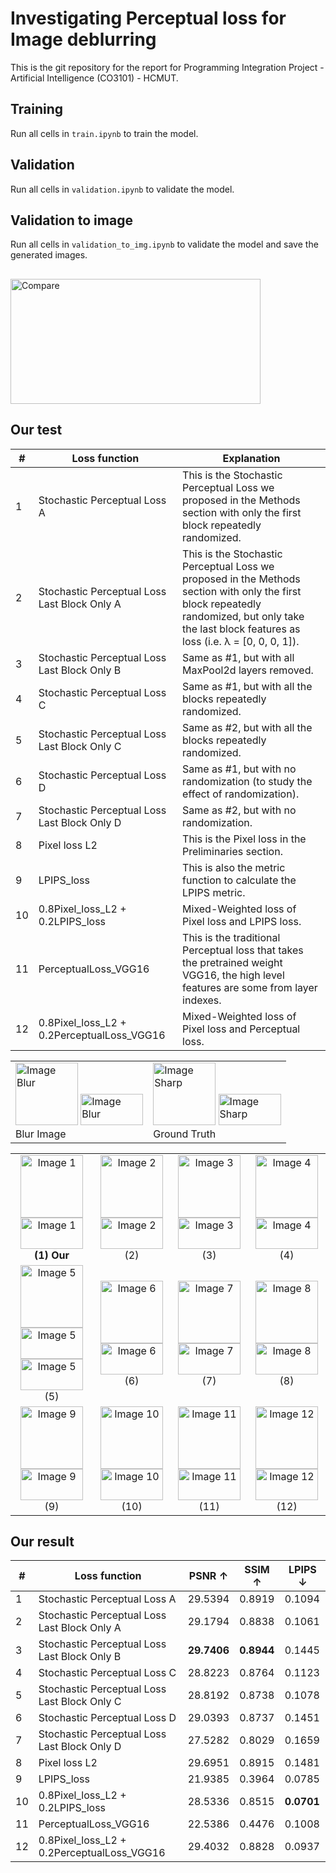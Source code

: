 # Investigating Perceptual loss for Image deblurring

This is the git repository for the report for Programming Integration Project - Artificial Intelligence (CO3101) - HCMUT.

## Training
Run all cells in `train.ipynb` to train the model.

## Validation
Run all cells in `validation.ipynb` to validate the model.

## Validation to image
Run all cells in `validation_to_img.ipynb` to validate the model and save the generated images.



## 
 <img src="https://github.com/user-attachments/assets/1db0f2c4-37bb-4d38-ae97-2cb0be880b39" alt="Compare" width="400" height="200">
 
## Our test
| #  | Loss function                                      | Explanation                                                                                                                                                      |
|----|---------------------------------------------------|------------------------------------------------------------------------------------------------------------------------------------------------------------------|
| 1  | Stochastic Perceptual Loss A                     | This is the Stochastic Perceptual Loss we proposed in the Methods section with only the first block repeatedly randomized.                                        |
| 2  | Stochastic Perceptual Loss Last Block Only A      | This is the Stochastic Perceptual Loss we proposed in the Methods section with only the first block repeatedly randomized, but only take the last block features as loss (i.e. λ = [0, 0, 0, 1]). |
| 3  | Stochastic Perceptual Loss Last Block Only B      | Same as #1, but with all MaxPool2d layers removed.                                                                                                              |
| 4  | Stochastic Perceptual Loss C                     | Same as #1, but with all the blocks repeatedly randomized.                                                                                                      |
| 5  | Stochastic Perceptual Loss Last Block Only C      | Same as #2, but with all the blocks repeatedly randomized.                                                                                                      |
| 6  | Stochastic Perceptual Loss D                     | Same as #1, but with no randomization (to study the effect of randomization).                                                                                   |
| 7  | Stochastic Perceptual Loss Last Block Only D      | Same as #2, but with no randomization.                                                                                                                           |
| 8  | Pixel loss L2                                    | This is the Pixel loss in the Preliminaries section.                                                                                                            |
| 9  | LPIPS_loss                                       | This is also the metric function to calculate the LPIPS metric.                                                                                                 |
| 10 | 0.8Pixel_loss_L2 + 0.2LPIPS_loss                 | Mixed-Weighted loss of Pixel loss and LPIPS loss.                                                                                                               |
| 11 | PerceptualLoss_VGG16                             | This is the traditional Perceptual loss that takes the pretrained weight VGG16, the high level features are some from layer indexes.                  |
| 12 | 0.8Pixel_loss_L2 + 0.2PerceptualLoss_VGG16       | Mixed-Weighted loss of Pixel loss and Perceptual loss.                                                                                                         |
<table>
   <tr>
      <td>
         <img src="https://github.com/user-attachments/assets/2f19b5b1-8481-43fe-87f8-87e8aac5b12b" alt="Image Blur" width="100" height="100">
         <img src="https://github.com/user-attachments/assets/a304161d-8655-43a7-92d6-a3b2eddb0edd" alt="Image Blur" width="100" height="50">
         <br/> Blur Image
      </td>
      <td>
         <img src="https://github.com/user-attachments/assets/dd635e1d-9248-4e9d-aa5a-69ba940d1cdc" alt="Image Sharp" width="100" height="100">
         <img src="https://github.com/user-attachments/assets/e9372a9f-0547-4d52-8b97-280e20762b1e" alt="Image Sharp" width="100" height="50">
         <br/> Ground Truth
      </td>
   </tr>
</table>

<table style="text-align: center;">
  <tr>
    <td>
      <img src="https://github.com/user-attachments/assets/dd635e1d-9248-4e9d-aa5a-69ba940d1cdc" alt="Image 1" width="100" height="100">
      <img src="https://github.com/user-attachments/assets/416c3075-2359-4aab-a48d-970fb86dd8b9" alt="Image 1" width="100" height="50">
      <br><b>(1) Our</b>
    </td>
    <td>
      <img src="https://github.com/user-attachments/assets/39905bd5-79ca-486d-a730-bf3631e78cc4" alt="Image 2" width="100" height="100">
      <img src="https://github.com/user-attachments/assets/a9583cdf-4b51-4be8-a2d6-5dfab46e5c06" alt="Image 2" width="100" height="50">
      <br>(2)
    </td>
    <td>
      <img src="https://github.com/user-attachments/assets/959e8fb6-160a-4268-976a-fdd50d16f297" alt="Image 3" width="100" height="100">
      <img src="https://github.com/user-attachments/assets/0fc4b051-b4dc-4355-af75-be561a229d72" alt="Image 3" width="100" height="50">
      <br>(3)
    </td>
    <td>
      <img src="https://github.com/user-attachments/assets/0fb46758-5130-4460-ac90-5371f1f6d02f" alt="Image 4" width="100" height="100">
      <img src="https://github.com/user-attachments/assets/5732a16a-b261-40c1-bae6-bebdbb779afe" alt="Image 4" width="100" height="50">
      <br>(4)
    </td>
  </tr>
  <tr>
    <td>
      <img src="https://github.com/user-attachments/assets/b71a0338-defb-4157-8021-911493893150" alt="Image 5" width="100" height="100">
      <img src="https://github.com/user-attachments/assets/4e37ea34-6577-4523-8545-86cd1bcf1494" alt="Image 5" width="100" height="50">
      <img src="https://github.com/user-attachments/assets/d3e959d9-ccc9-4d6b-8915-ad705cb1af93" alt="Image 5" width="100" height="50">
      <br>(5)
    </td>
    <td>
      <img src="https://github.com/user-attachments/assets/41c8bd4e-ab84-41f3-a94e-54eb3807a32b" alt="Image 6" width="100" height="100">
      <img src="https://github.com/user-attachments/assets/dd293b84-ffd3-443f-be2d-62c492621d97" alt="Image 6" width="100" height="50">
      <br>(6)
    </td>
    <td>
      <img src="https://github.com/user-attachments/assets/468c6e47-ab41-4218-8896-1df11a58d753" alt="Image 7" width="100" height="100">
      <img src="https://github.com/user-attachments/assets/314b889d-2a0e-4e4b-b3cb-15bb545bad48" alt="Image 7" width="100" height="50">
      <br>(7)
    </td>
    <td>
      <img src="https://github.com/user-attachments/assets/4b28cdd0-7773-49ff-9d54-7073b0485ee2" alt="Image 8" width="100" height="100">
      <img src="https://github.com/user-attachments/assets/81857ab6-9732-437a-b5f7-415b62581e80" alt="Image 8" width="100" height="50">
      <br>(8)
    </td>
  </tr>
  <tr>
    <td>
      <img src="https://github.com/user-attachments/assets/b0eae76c-4b71-4cef-a39b-29733ba01dce" alt="Image 9" width="100" height="100">
      <img src="https://github.com/user-attachments/assets/d3b8a75e-b132-48f8-a3e2-9892fff7f187" alt="Image 9" width="100" height="50">
      <br>(9)
    </td>
    <td>
      <img src="https://github.com/user-attachments/assets/ed372f3f-a490-4861-9c8d-f22478b025f9" alt="Image 10" width="100" height="100">
      <img src="https://github.com/user-attachments/assets/fcc940b3-063c-468a-be70-f41e3222fb27" alt="Image 10" width="100" height="50">
      <br>(10)
    </td>
    <td>
      <img src="https://github.com/user-attachments/assets/5ba1c0d0-3496-4a0c-8143-0ecf4db9d77c" alt="Image 11" width="100" height="100">
      <img src="https://github.com/user-attachments/assets/7a18baeb-ec2d-4104-b0db-a763a932a02c" alt="Image 11" width="100" height="50">
      <br>(11)
    </td>
    <td>
      <img src="https://github.com/user-attachments/assets/a5a4d349-ca45-45ee-9099-ab098be1dc67" alt="Image 12" width="100" height="100">
      <img src="https://github.com/user-attachments/assets/185d6b8d-c512-4891-805e-b98683c7a2d8" alt="Image 12" width="100" height="50">
      <br>(12)
    </td>
  </tr>
</table>


## Our result
| #  | Loss function                                      | PSNR ↑  | SSIM ↑  | LPIPS ↓  |
|----|---------------------------------------------------|---------|---------|----------|
| 1  | Stochastic Perceptual Loss A                     | 29.5394 | 0.8919  | 0.1094   |
| 2  | Stochastic Perceptual Loss Last Block Only A      | 29.1794 | 0.8838  | 0.1061   |
| 3  | Stochastic Perceptual Loss Last Block Only B      | **29.7406** | **0.8944** | 0.1445   |
| 4  | Stochastic Perceptual Loss C                     | 28.8223 | 0.8764  | 0.1123   |
| 5  | Stochastic Perceptual Loss Last Block Only C      | 28.8192 | 0.8738  | 0.1078   |
| 6  | Stochastic Perceptual Loss D                     | 29.0393 | 0.8737  | 0.1451   |
| 7  | Stochastic Perceptual Loss Last Block Only D      | 27.5282 | 0.8029  | 0.1659   |
| 8  | Pixel loss L2                                    | 29.6951 | 0.8915  | 0.1481   |
| 9  | LPIPS_loss                                       | 21.9385 | 0.3964  | 0.0785   |
| 10 | 0.8Pixel_loss_L2 + 0.2LPIPS_loss                 | 28.5336 | 0.8515  | **0.0701**|
| 11 | PerceptualLoss_VGG16                             | 22.5386 | 0.4476  | 0.1008   |
| 12 | 0.8Pixel_loss_L2 + 0.2PerceptualLoss_VGG16       | 29.4032 | 0.8828  | 0.0937   |



